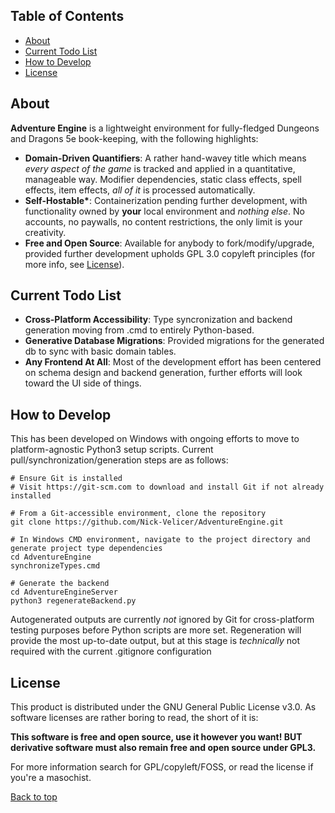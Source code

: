 
## Table of Contents
- [About](#about)
- [Current Todo List](#current-todo-list)
- [How to Develop](#how-to-develop)
- [License](#license)

## About

**Adventure Engine** is a lightweight environment for fully-fledged Dungeons and Dragons 5e book-keeping, with the following highlights:

- **Domain-Driven Quantifiers**: A rather hand-wavey title which means _every aspect of the game_ is tracked and applied in a quantitative, manageable way. Modifier dependencies, static class effects, spell effects, item effects, _all of it_ is processed automatically.
- **Self-Hostable\***: Containerization pending further development, with functionality owned by **your** local environment and _nothing else_. No accounts, no paywalls, no content restrictions, the only limit is your creativity.
- **Free and Open Source**: Available for anybody to fork/modify/upgrade, provided further development upholds GPL 3.0 copyleft principles (for more info, see [License](#license)).

## Current Todo List

- **Cross-Platform Accessibility**: Type syncronization and backend generation moving from .cmd to entirely Python-based.
- **Generative Database Migrations**: Provided migrations for the generated db to sync with basic domain tables.
- **Any Frontend At All**: Most of the development effort has been centered on schema design and backend generation, further efforts will look toward the UI side of things.  

## How to Develop

This has been developed on Windows with ongoing efforts to move to platform-agnostic Python3 setup scripts. Current pull/synchronization/generation steps are as follows:

```shell
# Ensure Git is installed
# Visit https://git-scm.com to download and install Git if not already installed

# From a Git-accessible environment, clone the repository
git clone https://github.com/Nick-Velicer/AdventureEngine.git

# In Windows CMD environment, navigate to the project directory and generate project type dependencies
cd AdventureEngine
synchronizeTypes.cmd

# Generate the backend
cd AdventureEngineServer
python3 regenerateBackend.py
```
Autogenerated outputs are currently _not_ ignored by Git for cross-platform testing purposes before Python scripts are more set. Regeneration will provide the most up-to-date output, but at this stage is _technically_ not required with the current .gitignore configuration
## License

This product is distributed under the GNU General Public License v3.0. As software licenses are rather boring to read, the short of it is:

**This software is free and open source, use it however you want! BUT derivative software must also remain free and open source under GPL3.**

For more information search for GPL/copyleft/FOSS, or read the license if you're a masochist.



[Back to top](#top)